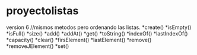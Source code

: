 # proyectolistas
version 6
 //mismos metodos pero ordenando las listas.
*create() 
*isEmpty() 
*isFull() 
*size() 
*add() 
*addAt() 
*get() 
*toString() 
*indexOf() 
*lastIndexOf() 
*capacity() 
*clear() 
*firsElement() 
*lastElement() 
*remove()
*removeJElement() 
*set()
